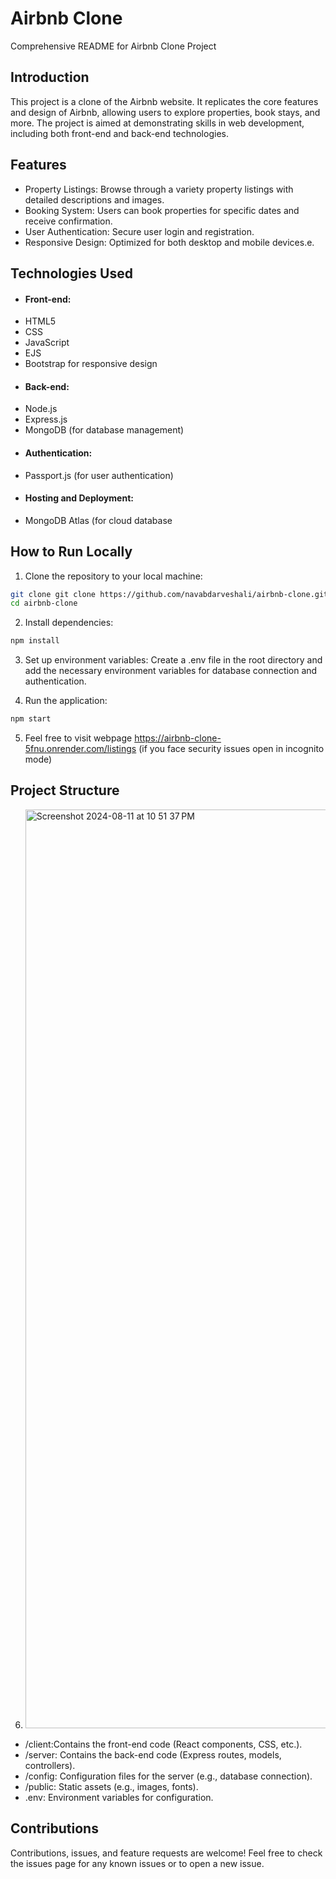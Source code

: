
# Airbnb Clone



Comprehensive README for Airbnb Clone Project

## Introduction
This project is a clone of the Airbnb website. It replicates the core features and design of Airbnb, allowing users to explore properties, book stays, and more. The project is aimed at demonstrating skills in web development, including both front-end and back-end technologies.
## Features

- Property Listings: Browse through a variety property listings with detailed descriptions and images.
- Booking System: Users can book properties for specific dates and receive confirmation.
- User Authentication: Secure user login and registration.
- Responsive Design: Optimized for both desktop and mobile devices.e.


## Technologies Used
- #### Front-end:
- HTML5
- CSS
- JavaScript
- EJS
- Bootstrap for responsive design
- #### Back-end:
- Node.js
- Express.js
- MongoDB (for database management)
- #### Authentication:
- Passport.js (for user authentication)
- #### Hosting and Deployment:
- MongoDB Atlas (for cloud database



## How to Run Locally

1. Clone the repository to your local machine:

```bash
git clone git clone https://github.com/navabdarveshali/airbnb-clone.git
cd airbnb-clone


```
2. Install dependencies:
```bash
npm install

```
3. Set up environment variables:
Create a .env file in the root directory and add the necessary environment variables for database connection and authentication.

4. Run the application:
```bash
npm start


```

5. Feel free to visit webpage https://airbnb-clone-5fnu.onrender.com/listings (if you face security issues open in incognito mode)
## Project Structure
6. <img width="1470" alt="Screenshot 2024-08-11 at 10 51 37 PM" src="https://github.com/user-attachments/assets/46dcb309-c4f0-453f-a325-336c7445d9a9">
    


- /client:Contains the front-end code (React components, CSS, etc.).
- /server: Contains the back-end code (Express routes, models, controllers).
- /config: Configuration files for the server (e.g., database connection).
- /public: Static assets (e.g., images, fonts).
- .env: Environment variables for configuration.

## Contributions


Contributions, issues, and feature requests are welcome! Feel free to check the issues page for any known issues or to open a new issue.

